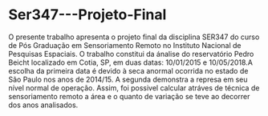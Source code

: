 # Ser347---Projeto-Final
O presente trabalho apresenta o projeto final da disciplina SER347 do curso de Pós Graduação em Sensoriamento Remoto no Instituto Nacional de Pesquisas Espaciais. O trabalho constitui da ánalise do reservatório Pedro Beicht localizado em Cotia, SP, em duas datas: 10/01/2015 e 10/05/2018.A escolha da primeira data é devido à seca anormal ocorrida no estado de São Paulo nos anos de 2014/15. A segunda demonstra a represa em seu nível normal de operação. Assim, foi possivel calcular atráves de técnica de sensoriamento remoto a área e o quanto de variação se teve ao decorrer dos anos analisados. 

